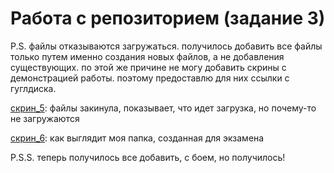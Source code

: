 # Работа с репозиторием (задание 3)
P.S. файлы отказываются загружаться. получилось добавить все файлы только путем именно создания новых файлов, а не добавления существующих. 
по этой же причине не могу добавить скрины с демонстрацией работы. поэтому предоставлю для них ссылки с гуглдиска.

[скрин_5](https://drive.google.com/file/d/1WITKgtHh7Pk6eA_HLx7DlqgqgxLuFUa7/view?usp=sharing): файлы закинула, показывает, что идет загрузка, но почему-то не загружаются

[скрин_6](https://drive.google.com/file/d/1g5biwbzMzxdNtsF9Chqdm2CMtTBjYQU2/view?usp=sharing): как выглядит моя папка, созданная для экзамена

P.S.S. теперь получилось все добавить, с боем, но получилось!
